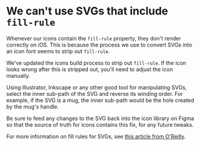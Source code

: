 # We can't use SVGs that include `fill-rule`

Whenever our icons contain the `fill-rule` property, they don't render correctly on iOS. This is because the process we use to convert SVGs into an icon font seems to strip out `fill-rule`.

We've updated the icons build process to strip out `fill-rule`. If the icon looks wrong after this is stripped out, you'll need to adjust the icon manually.

Using Illustrator, Inkscape or any other good tool for manipulating SVGs, select the inner sub-path of the SVG and reverse its winding order. For example, if the SVG is a mug, the inner sub-path would be the hole created by the mug's handle.

Be sure to feed any changes to the SVG back into the icon library on Figma so that the source of truth for icons contains this fix, for any future tweaks.

For more information on fill rules for SVGs, see [this article from O'Reilly](https://oreillymedia.github.io/Using_SVG/extras/ch06-fill-rule.html).
